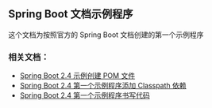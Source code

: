 ## Spring Boot 文档示例程序

这个文档为按照官方的 Spring Boot 文档创建的第一个示例程序

### 相关文档：

- [Spring Boot 2.4 示例创建 POM 文件](https://www.ossez.com/t/spring-boot-2-4-pom/1089)
- [Spring Boot 2.4 第一个示例程序添加 Classpath 依赖](https://www.ossez.com/t/spring-boot-2-4-classpath/1098)
- [Spring Boot 2.4 第一个示例程序书写代码](https://www.ossez.com/t/spring-boot-2-4/1099)
